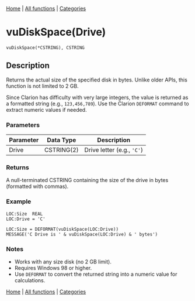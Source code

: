 [Home](../index.md) | [All functions](index.md) | [Categories](../categories/index.md)

# vuDiskSpace(Drive)

```Prototype
vuDiskSpace(*CSTRING), CSTRING
```


## Description
Returns the actual size of the specified disk in bytes. Unlike older APIs, this function is not limited to 2 GB.  

Since Clarion has difficulty with very large integers, the value is returned as a formatted string (e.g., `123,456,789`). Use the Clarion `DEFORMAT` command to extract numeric values if needed.

### Parameters

| Parameter | Data Type   | Description                   |
|-----------|-------------|-------------------------------|
| Drive     | CSTRING(2)  | Drive letter (e.g., `'C'`)    |

### Returns
A null-terminated CSTRING containing the size of the drive in bytes (formatted with commas).

### Example

```Clarion
LOC:Size  REAL
LOC:Drive = 'C'

LOC:Size = DEFORMAT(vuDiskSpace(LOC:Drive))
MESSAGE('C Drive is ' & vuDiskSpace(LOC:Drive) & ' bytes')
```

### Notes
- Works with any size disk (no 2 GB limit).  
- Requires Windows 98 or higher.  
- Use `DEFORMAT` to convert the returned string into a numeric value for calculations.

[Home](../index.md) | [All functions](index.md) | [Categories](../categories/index.md)
